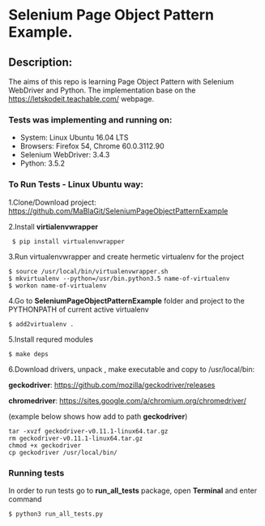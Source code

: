 # Selenium Page Object Pattern Example.

## Description:
The aims of this repo is learning Page Object Pattern with Selenium WebDriver and Python. 
The implementation base on the https://letskodeit.teachable.com/ webpage.

### Tests was implementing and running on:

* System: Linux Ubuntu 16.04 LTS
* Browsers: Firefox 54, Chrome 60.0.3112.90
* Selenium WebDriver: 3.4.3
* Python: 3.5.2

### To Run Tests - Linux Ubuntu way:

1.Clone/Download project: https://github.com/MaBlaGit/SeleniumPageObjectPatternExample

2.Install __virtialenvwrapper__
```
 $ pip install virtualenvwrapper
```
3.Run virtualenvwrapper and create hermetic virtualenv for the project

```
$ source /usr/local/bin/virtualenvwrapper.sh
$ mkvirtualenv --python=/usr/bin.python3.5 name-of-virtualenv
$ workon name-of-virtualenv
```

4.Go to  __SeleniumPageObjectPatternExample__ folder and project to the PYTHONPATH of current active virtualenv

```
$ add2virtualenv .
```
5.Install requred modules

```
$ make deps
```

6.Download drivers, unpack , make executable and copy to /usr/local/bin: 

__geckodriver__: https://github.com/mozilla/geckodriver/releases

__chromedriver__: https://sites.google.com/a/chromium.org/chromedriver/

(example below shows how add to path __geckodriver__)

```
tar -xvzf geckodriver-v0.11.1-linux64.tar.gz
rm geckodriver-v0.11.1-linux64.tar.gz
chmod +x geckodriver
cp geckodriver /usr/local/bin/
```

### Running tests

In order to run tests go to __run_all_tests__ package, open __Terminal__ and enter command
```
$ python3 run_all_tests.py
